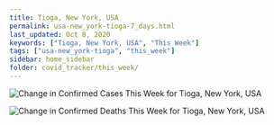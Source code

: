 ```yaml
---
title: Tioga, New York, USA
permalink: usa-new_york-tioga-7_days.html
last_updated: Oct 8, 2020
keywords: ["Tioga, New York, USA", "This Week"]
tags: ["usa-new_york-tioga", "this_week"]
sidebar: home_sidebar
folder: covid_tracker/this_week/
---
```


![Change in Confirmed Cases This Week for Tioga, New York, USA](images/graphs/usa-new_york-tioga-delta_confirmed-7_days_graph.png)

![Change in Confirmed Deaths This Week for Tioga, New York, USA](images/graphs/usa-new_york-tioga-delta_deaths-7_days_graph.png)
